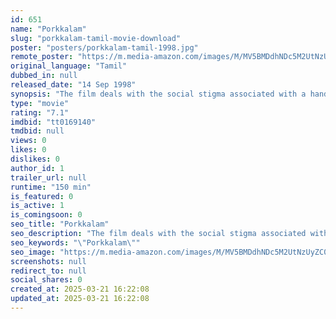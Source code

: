 ```yaml
---
id: 651
name: "Porkkalam"
slug: "porkkalam-tamil-movie-download"
poster: "posters/porkkalam-tamil-1998.jpg"
remote_poster: "https://m.media-amazon.com/images/M/MV5BMDdhNDc5M2UtNzUyZC00YjRlLTkyZDItNDgyOWMwZjY1ZGI2XkEyXkFqcGc@._V1_SX300.jpg"
original_language: "Tamil"
dubbed_in: null
released_date: "14 Sep 1998"
synopsis: "The film deals with the social stigma associated with a handicapped girl in a rural milieu. Murali is a potter by profession. He has a sister, who is born dumb. Murali has to struggle a lot as the handicraft industry is a dying in..."
type: "movie"
rating: "7.1"
imdbid: "tt0169140"
tmdbid: null
views: 0
likes: 0
dislikes: 0
author_id: 1
trailer_url: null
runtime: "150 min"
is_featured: 0
is_active: 1
is_comingsoon: 0
seo_title: "Porkkalam"
seo_description: "The film deals with the social stigma associated with a handicapped girl in a rural milieu. Murali is a potter by profession. He has a sister, who is born dumb. Murali has to struggle a lot as the handicraft industry is a dying in..."
seo_keywords: "\"Porkkalam\""
seo_image: "https://m.media-amazon.com/images/M/MV5BMDdhNDc5M2UtNzUyZC00YjRlLTkyZDItNDgyOWMwZjY1ZGI2XkEyXkFqcGc@._V1_SX300.jpg"
screenshots: null
redirect_to: null
social_shares: 0
created_at: 2025-03-21 16:22:08
updated_at: 2025-03-21 16:22:08
---
```


